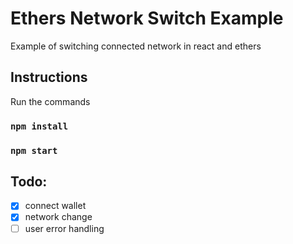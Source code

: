 # Ethers Network Switch Example

Example of switching connected network in react and ethers

## Instructions

Run the commands

### `npm install`

### `npm start`

## Todo:

-   [x] connect wallet
-   [x] network change
-   [ ] user error handling
